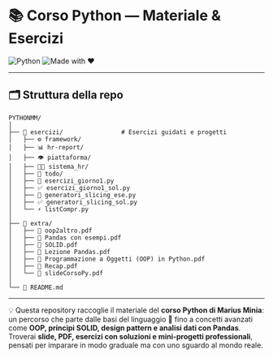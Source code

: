 # 📚 Corso Python — Materiale & Esercizi

![Python](https://img.shields.io/badge/Python-3.12-blue.svg?logo=python\&logoColor=white)
![Made with ❤️](https://img.shields.io/badge/Made%20with-❤️-ff69b4.svg)

---

## 🗂 Struttura della repo

```
PYTHONMM/
│
├── 📂 esercizi/                # Esercizi guidati e progetti
│   ├── ⚙️ framework/           
│   ├── 📊 hr-report/           
│   ├── 👁️ piattaforma/         
│   ├── 🧑‍💼 sistema_hr/          
│   ├── 📝 todo/                
│   ├── 🐍 esercizi_giorno1.py          
│   ├── ✅ esercizi_giorno1_sol.py      
│   ├── 🔄 generatori_slicing_ese.py    
│   ├── ✅ generatori_slicing_sol.py    
│   └── ⚡ listCompr.py                 
│
├── 📂 extra/                   
│   ├── 📑 oop2altro.pdf
│   ├── 📑 Pandas con esempi.pdf
│   ├── 📑 SOLID.pdf
│   ├── 📑 Lezione Pandas.pdf
│   ├── 📑 Programmazione a Oggetti (OOP) in Python.pdf
│   ├── 📑 Recap.pdf
│   └── 📑 slideCorsoPy.pdf
│
└── 📖 README.md
```

---

💡 Questa repository raccoglie il materiale del **corso Python di Marius Minia**: un percorso che parte dalle basi del linguaggio 🐍 fino a concetti avanzati come **OOP, principi SOLID, design pattern e analisi dati con Pandas**.
Troverai **slide, PDF, esercizi con soluzioni e mini-progetti professionali**, pensati per imparare in modo graduale ma con uno sguardo al mondo reale.